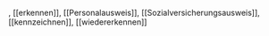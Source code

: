 , [[erkennen]], [[Personalausweis]], [[Sozialversicherungsausweis]], [[kennzeichnen]], [[wiedererkennen]]